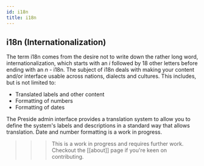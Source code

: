 ```yaml
---
id: i18n
title: i18n
---
```


## i18n (Internationalization)

The term i18n comes from the desire not to write down the rather long word, internationalization, which starts with an *i* followed by 18 other letters before ending with an *n* - i18n. The subject of i18n deals with making your content and/or interface usable across nations, dialects and cultures. This includes, but is not limited to:

* Translated labels and other content
* Formatting of numbers
* Formatting of dates

The Preside admin interface provides a translation system to allow you to define the system's labels and descriptions in a standard way that allows translation. Date and number formatting is a work in progress.

>>> This is a work in progress and requires further work. Checkout the [[about]] page if you're keen on contributing.